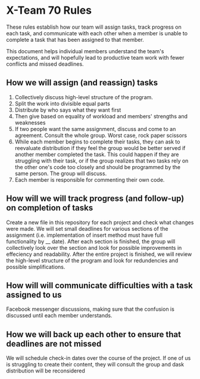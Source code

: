 # X-Team 70 Rules

These rules establish how our team will assign tasks,
track progress on each task, and communicate with each other 
when a member is unable to complete a task that has been assigned to that member.

This document helps individual members understand the team's expectations,
and will hopefully lead to productive team work with fewer conflicts
and missed deadlines.

## How we will assign (and reassign) tasks
  1. Collectively discuss high-level structure of the program.
  1. Split the work into divisible equal parts
  1. Distribute by who says what they want first
  1. Then give based on equality of workload and members' strengths and weaknesses
  1. If two people want the same assignment, discuss and come to an agreement. Consult the whole group. Worst case, rock paper scissors
  1. While each member begins to complete their tasks, they can ask to reevaluate distribution if they feel the group would be better served if another member completed the task. This could happen if they are struggling with their task, or if the group realizes that two tasks rely on the other one's code too closely and should be programmed by the same person. The group will discuss.
  1. Each member is responsible for commenting their own code.


## How will we will track progress (and follow-up) on completion of tasks

Create a new file in this repository for each project and check what changes were made. We will set small deadlines for various sections of the assignment (i.e. implementation of insert method must have full functionality by __ date). After each section is finished, the group will collectively look over the section and look for possible improvements in effeciency and readability. After the entire project is finished, we will review the high-level structure of the program and look for redundencies and possible simplifications.


## How will will communicate difficulties with a task assigned to us

Facebook messenger discussions, making sure that the confusion is discussed until each member understands.

## How we will back up each other to ensure that deadlines are not missed

We will schedule check-in dates over the course of the project. If one of us is struggling to create their content, they will consult the 
group and dask distribution will be reconsidered



